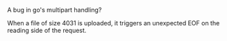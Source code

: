 A bug in go's multipart handling?

When a file of size 4031 is uploaded, it triggers an unexpected EOF on the 
reading side of the request.
